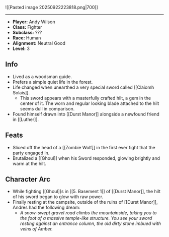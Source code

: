 ![[Pasted image 20250922223818.png|700]]

---
* **Player:** Andy Wilson
* **Class:** Fighter
* **Subclass:** ???
* **Race:** Human
* **Alignment:** Neutral Good
* **Level:** 3

## Info
* Lived as a woodsman guide.
* Prefers a simple quiet life in the forest.
* Life changed when unearthed a very special sword called [[Claiomh Solais]].
	* This sword appears with a masterfully crafted hilt, a gem in the center of it. The worn and regular looking blade attached to the hilt seems dull in comparison.
* Found himself drawn into [[Durst Manor]] alongside a newfound friend in [[Luther]].

## Feats
* Sliced off the head of a [[Zombie Wolf]] in the first ever fight that the party engaged in.
* Brutalized a [[Ghoul]] when his Sword responded, glowing brightly and warm at the hilt.

## Character Arc
* While fighting [[Ghoul]]s in [[5. Basement 1]] of [[Durst Manor]], the hilt of his sword began to glow with raw power.
* Finally resting at the campsite, outside of the ruins of [[Durst Manor]], Andres had the following dream:
	* *A snow-swept gravel road climbs the mountainside, taking you to the foot of a massive temple-like structure. You see your sword resting against an entrance column, the old dirty stone imbued with veins of Amber.*